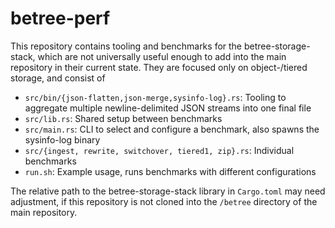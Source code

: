 # betree-perf

This repository contains tooling and benchmarks for the betree-storage-stack, which are not universally useful enough
to add into the main repository in their current state. They are focused only on object-/tiered storage, and consist of

- `src/bin/{json-flatten,json-merge,sysinfo-log}.rs`: Tooling to aggregate multiple newline-delimited JSON streams into one final file
- `src/lib.rs`: Shared setup between benchmarks
- `src/main.rs`: CLI to select and configure a benchmark, also spawns the sysinfo-log binary
- `src/{ingest, rewrite, switchover, tiered1, zip}.rs`: Individual benchmarks
- `run.sh`: Example usage, runs benchmarks with different configurations

The relative path to the betree-storage-stack library in `Cargo.toml` may need adjustment, if this repository is not cloned into the `/betree`
directory of the main repository.
